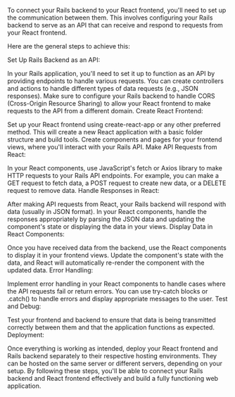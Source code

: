 To connect your Rails backend to your React frontend, you'll need to set up the communication between them. This involves configuring your Rails backend to serve as an API that can receive and respond to requests from your React frontend.

Here are the general steps to achieve this:

Set Up Rails Backend as an API:

In your Rails application, you'll need to set it up to function as an API by providing endpoints to handle various requests. You can create controllers and actions to handle different types of data requests (e.g., JSON responses).
Make sure to configure your Rails backend to handle CORS (Cross-Origin Resource Sharing) to allow your React frontend to make requests to the API from a different domain.
Create React Frontend:

Set up your React frontend using create-react-app or any other preferred method. This will create a new React application with a basic folder structure and build tools.
Create components and pages for your frontend views, where you'll interact with your Rails API.
Make API Requests from React:

In your React components, use JavaScript's fetch or Axios library to make HTTP requests to your Rails API endpoints.
For example, you can make a GET request to fetch data, a POST request to create new data, or a DELETE request to remove data.
Handle Responses in React:

After making API requests from React, your Rails backend will respond with data (usually in JSON format).
In your React components, handle the responses appropriately by parsing the JSON data and updating the component's state or displaying the data in your views.
Display Data in React Components:

Once you have received data from the backend, use the React components to display it in your frontend views.
Update the component's state with the data, and React will automatically re-render the component with the updated data.
Error Handling:

Implement error handling in your React components to handle cases where the API requests fail or return errors.
You can use try-catch blocks or .catch() to handle errors and display appropriate messages to the user.
Test and Debug:

Test your frontend and backend to ensure that data is being transmitted correctly between them and that the application functions as expected.
Deployment:

Once everything is working as intended, deploy your React frontend and Rails backend separately to their respective hosting environments. They can be hosted on the same server or different servers, depending on your setup.
By following these steps, you'll be able to connect your Rails backend and React frontend effectively and build a fully functioning web application.
